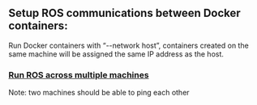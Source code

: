 ## Setup ROS communications between Docker containers:

Run Docker containers with “--network host”, containers created on the same machine will be assigned the same IP address as the host.

### [Run ROS across multiple machines](http://wiki.ros.org/ROS/Tutorials/MultipleMachines)
Note: two machines should be able to ping each other

